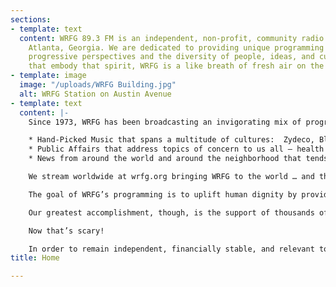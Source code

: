 ```yaml
---
sections:
- template: text
  content: WRFG 89.3 FM is an independent, non-profit, community radio station in
    Atlanta, Georgia. We are dedicated to providing unique programming that reflects
    progressive perspectives and the diversity of people, ideas, and cultural expressions
    that embody that spirit, WRFG is a like breath of fresh air on the radio dial.
- template: image
  image: "/uploads/WRFG Building.jpg"
  alt: WRFG Station on Austin Avenue
- template: text
  content: |-
    Since 1973, WRFG has been broadcasting an invigorating mix of programming that has made us a favorite among discerning listeners:

    * Hand-Picked Music that spans a multitude of cultures:  Zydeco, Blues, Jazz, Celtic, Folk, Caribbean, Indian, R&B, Doo-Wop, Latin, Bluegrass, Hip Hop…. and many more!
    * Public Affairs that address topics of concern to us all – health and nutrition, the environment, peace and justice, animal rights, race/gender issues, the economy, workers’ rights, poverty issues.
    * News from around the world and around the neighborhood that tends to get ignored or shortchanged in other media outlets – locally-produced shows along with national programs like Democracy Now!

    We stream worldwide at wrfg.org bringing WRFG to the world … and the world to WRFG.

    The goal of WRFG’s programming is to uplift human dignity by providing truthful, useful information, and music that touches our collective soul.

    Our greatest accomplishment, though, is the support of thousands of listeners who understand the importance of independent media.  Media consolidation means fewer and fewer companies own more and more media outlets that control what you hear, read and see, and what you don’t.

    Now that’s scary!

    In order to remain independent, financially stable, and relevant to the needs of the community, WRFG 89.3 FM relies on the continuing support of people who understand the urgent need for noncommercial, diverse, community radio. We hope you will become a donor to WRFG.  The end of the year is coming fast and you can make your 2019 tax-deductible donation at wrfg.org, or mail it to WRFG 1083 Austin Ave. NE, Atlanta, GA. 30307.
title: Home

---
```

